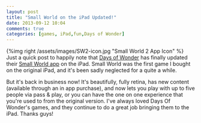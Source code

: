 ```yaml
---
layout: post
title: "Small World on the iPad Updated!"
date: 2013-09-12 10:04
comments: true
categories: [games, iPad,fun,Days of Wonder]
---
```


{%img right /assets/images/SW2-icon.jpg "Small World 2 App Icon" %}
Just a quick post to happily note that [Days of Wonder](http://www.daysofwonder.com) has finally updated their [Small World app](http://itunes.apple.com/us/app/small-world-for-ipad/id364165557?mt=8) on the iPad. Small World was the first game I bought on the original iPad, and it's been sadly neglected for a quite a while. 

But it's back in business now! It's beautifully, fully retina, has new content (available through an in app purchase), and now lets you play with up to five people via pass & play, or you can have the one on one experience that you're used to from the original version. I've always loved Days Of Wonder's games, and they continue to do a great job bringing them to the iPad. Thanks guys!